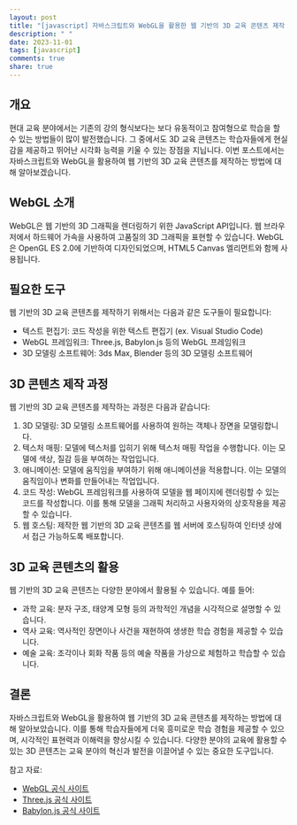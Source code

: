 ```yaml
---
layout: post
title: "[javascript] 자바스크립트와 WebGL을 활용한 웹 기반의 3D 교육 콘텐츠 제작 방법"
description: " "
date: 2023-11-01
tags: [javascript]
comments: true
share: true
---
```


## 개요
현대 교육 분야에서는 기존의 강의 형식보다는 보다 유동적이고 참여형으로 학습을 할 수 있는 방법들이 많이 발전했습니다. 그 중에서도 3D 교육 콘텐츠는 학습자들에게 현실감을 제공하고 뛰어난 시각화 능력을 키울 수 있는 장점을 지닙니다. 이번 포스트에서는 자바스크립트와 WebGL을 활용하여 웹 기반의 3D 교육 콘텐츠를 제작하는 방법에 대해 알아보겠습니다.

## WebGL 소개
WebGL은 웹 기반의 3D 그래픽을 렌더링하기 위한 JavaScript API입니다. 웹 브라우저에서 하드웨어 가속을 사용하여 고품질의 3D 그래픽을 표현할 수 있습니다. WebGL은 OpenGL ES 2.0에 기반하여 디자인되었으며, HTML5 Canvas 엘리먼트와 함께 사용됩니다.

## 필요한 도구
웹 기반의 3D 교육 콘텐츠를 제작하기 위해서는 다음과 같은 도구들이 필요합니다:
- 텍스트 편집기: 코드 작성을 위한 텍스트 편집기 (ex. Visual Studio Code)
- WebGL 프레임워크: Three.js, Babylon.js 등의 WebGL 프레임워크
- 3D 모델링 소프트웨어: 3ds Max, Blender 등의 3D 모델링 소프트웨어

## 3D 콘텐츠 제작 과정
웹 기반의 3D 교육 콘텐츠를 제작하는 과정은 다음과 같습니다:

1. 3D 모델링: 3D 모델링 소프트웨어를 사용하여 원하는 객체나 장면을 모델링합니다.
2. 텍스처 매핑: 모델에 텍스처를 입히기 위해 텍스처 매핑 작업을 수행합니다. 이는 모델에 색상, 질감 등을 부여하는 작업입니다.
3. 애니메이션: 모델에 움직임을 부여하기 위해 애니메이션을 적용합니다. 이는 모델의 움직임이나 변화를 만들어내는 작업입니다.
4. 코드 작성: WebGL 프레임워크를 사용하여 모델을 웹 페이지에 렌더링할 수 있는 코드를 작성합니다. 이를 통해 모델을 그래픽 처리하고 사용자와의 상호작용을 제공할 수 있습니다.
5. 웹 호스팅: 제작한 웹 기반의 3D 교육 콘텐츠를 웹 서버에 호스팅하여 인터넷 상에서 접근 가능하도록 배포합니다.

## 3D 교육 콘텐츠의 활용
웹 기반의 3D 교육 콘텐츠는 다양한 분야에서 활용될 수 있습니다. 예를 들어:
- 과학 교육: 분자 구조, 태양계 모형 등의 과학적인 개념을 시각적으로 설명할 수 있습니다.
- 역사 교육: 역사적인 장면이나 사건을 재현하여 생생한 학습 경험을 제공할 수 있습니다.
- 예술 교육: 조각이나 회화 작품 등의 예술 작품을 가상으로 체험하고 학습할 수 있습니다.

## 결론
자바스크립트와 WebGL을 활용하여 웹 기반의 3D 교육 콘텐츠를 제작하는 방법에 대해 알아보았습니다. 이를 통해 학습자들에게 더욱 흥미로운 학습 경험을 제공할 수 있으며, 시각적인 표현력과 이해력을 향상시킬 수 있습니다. 다양한 분야의 교육에 활용할 수 있는 3D 콘텐츠는 교육 분야의 혁신과 발전을 이끌어낼 수 있는 중요한 도구입니다. 

참고 자료:
- [WebGL 공식 사이트](https://www.khronos.org/webgl/)
- [Three.js 공식 사이트](https://threejs.org/)
- [Babylon.js 공식 사이트](https://www.babylonjs.com/)